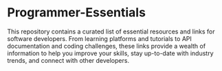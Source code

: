 # Programmer-Essentials
This repository contains a curated list of essential resources and links for software developers. From learning platforms and tutorials to API documentation and coding challenges, these links provide a wealth of information to help you improve your skills, stay up-to-date with industry trends, and connect with other developers.

